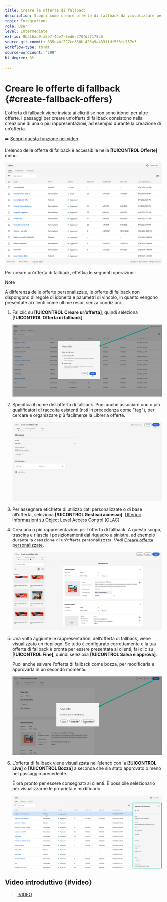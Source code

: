 ```yaml
---
title: Creare le offerte di fallback
description: Scopri come creare offerte di fallback da visualizzare per i clienti che non sono idonei per alcuna offerta
topic: Integrations
role: User
level: Intermediate
exl-id: 9ba16ad9-a5e7-4ce7-8ed6-7707d37178c6
source-git-commit: 835e4bf227ce330b1426a9a4331fdf533fc757e3
workflow-type: tm+mt
source-wordcount: '299'
ht-degree: 3%

---
```


# Creare le offerte di fallback {#create-fallback-offers}

L’offerta di fallback viene inviata ai clienti se non sono idonei per altre offerte. I passaggi per creare un’offerta di fallback consistono nella creazione di una o più rappresentazioni, ad esempio durante la creazione di un’offerta.

➡️ [Scopri questa funzione nel video](#video)

L’elenco delle offerte di fallback è accessibile nella **[!UICONTROL Offerte]** menu.

![](../assets/offers_list.png)

Per creare un’offerta di fallback, effettua le seguenti operazioni:

>[!NOTE]
>
>A differenza delle offerte personalizzate, le offerte di fallback non dispongono di regole di idoneità e parametri di vincolo, in quanto vengono presentate ai clienti come ultime resort senza condizioni.

1. Fai clic su **[!UICONTROL Creare un’offerta]**, quindi seleziona **[!UICONTROL Offerta di fallback]**.

   ![](../assets/create_fallback.png)

1. Specifica il nome dell’offerta di fallback. Puoi anche associare uno o più qualificatori di raccolta esistenti (noti in precedenza come &quot;tag&quot;), per cercare e organizzare più facilmente la Libreria offerte.

   ![](../assets/fallback_details.png)

1. Per assegnare etichette di utilizzo dati personalizzate o di base all’offerta, seleziona **[!UICONTROL Gestisci accesso]**. [Ulteriori informazioni su Object Level Access Control (OLAC)](../../administration/object-based-access.md)

1. Crea una o più rappresentazioni per l’offerta di fallback. A questo scopo, trascina e rilascia i posizionamenti dal riquadro a sinistra, ad esempio durante la creazione di un’offerta personalizzata. Vedi [Creare offerte personalizzate](../offer-library/creating-personalized-offers.md).

   ![](../assets/fallback_content.png)

1. Una volta aggiunte le rappresentazioni dell’offerta di fallback, viene visualizzato un riepilogo. Se tutto è configurato correttamente e la tua offerta di fallback è pronta per essere presentata ai clienti, fai clic su **[!UICONTROL Fine]**, quindi seleziona **[!UICONTROL Salva e approva]**.

   Puoi anche salvare l’offerta di fallback come bozza, per modificarla e approvarla in un secondo momento.

   ![](../assets/fallback_review.png)

1. L’offerta di fallback viene visualizzata nell’elenco con la **[!UICONTROL Live]** o **[!UICONTROL Bozza]** a seconda che sia stato approvato o meno nel passaggio precedente.

   È ora pronto per essere consegnato ai clienti. È possibile selezionarlo per visualizzarne le proprietà e modificarlo. <!-- no suppression? -->

   ![](../assets/fallback_created.png)

## Video introduttivo {#video}

>[!VIDEO](https://video.tv.adobe.com/v/329383?quality=12)

